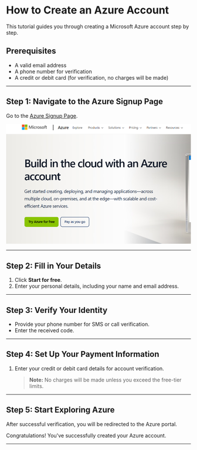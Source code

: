 # How to Create an Azure Account

This tutorial guides you through creating a Microsoft Azure account step by step.

## Prerequisites
- A valid email address
- A phone number for verification
- A credit or debit card (for verification, no charges will be made)

---

## Step 1: Navigate to the Azure Signup Page
Go to the [Azure Signup Page](https://azure.microsoft.com/en-us/free/).

![Azure Signup Page](./images/azure-signup-page.png)

---

## Step 2: Fill in Your Details
1. Click **Start for free**.
2. Enter your personal details, including your name and email address.

---

## Step 3: Verify Your Identity
- Provide your phone number for SMS or call verification.
- Enter the received code.

---

## Step 4: Set Up Your Payment Information
1. Enter your credit or debit card details for account verification.
   > **Note:** No charges will be made unless you exceed the free-tier limits.
   
---

## Step 5: Start Exploring Azure
After successful verification, you will be redirected to the Azure portal.

Congratulations! You've successfully created your Azure account.

---
